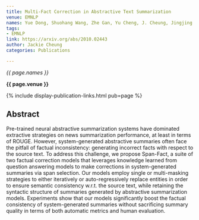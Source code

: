 ```yaml
---
title: Multi-Fact Correction in Abstractive Text Summarization
venue: EMNLP
names: Yue Dong, Shuohang Wang, Zhe Gan, Yu Cheng, J. Cheung, Jingjing Liu
tags:
- EMNLP
link: https://arxiv.org/abs/2010.02443
author: Jackie Cheung
categories: Publications

---
```


*{{ page.names }}*

**{{ page.venue }}**

{% include display-publication-links.html pub=page %}

## Abstract

Pre-trained neural abstractive summarization systems have dominated extractive strategies on news summarization performance, at least in terms of ROUGE. However, system-generated abstractive summaries often face the pitfall of factual inconsistency: generating incorrect facts with respect to the source text. To address this challenge, we propose Span-Fact, a suite of two factual correction models that leverages knowledge learned from question answering models to make corrections in system-generated summaries via span selection. Our models employ single or multi-masking strategies to either iteratively or auto-regressively replace entities in order to ensure semantic consistency w.r.t. the source text, while retaining the syntactic structure of summaries generated by abstractive summarization models. Experiments show that our models significantly boost the factual consistency of system-generated summaries without sacrificing summary quality in terms of both automatic metrics and human evaluation.